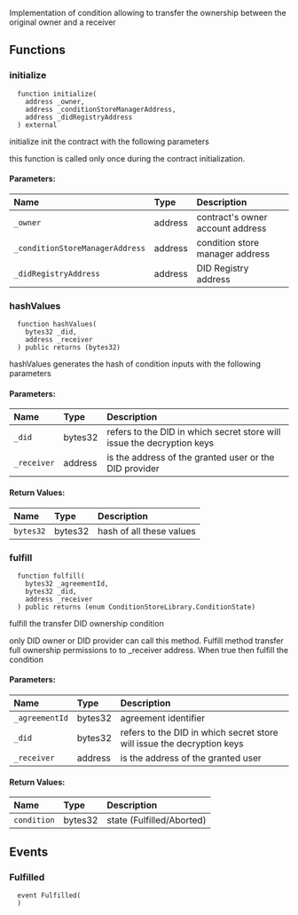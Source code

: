 
Implementation of condition allowing to transfer the ownership
     between the original owner and a receiver


## Functions
### initialize
```solidity
  function initialize(
    address _owner,
    address _conditionStoreManagerAddress,
    address _didRegistryAddress
  ) external
```
initialize init the contract with the following parameters

this function is called only once during the contract
      initialization.

#### Parameters:
| Name | Type | Description                                                          |
| :--- | :--- | :------------------------------------------------------------------- |
|`_owner` | address | contract's owner account address
|`_conditionStoreManagerAddress` | address | condition store manager address    
|`_didRegistryAddress` | address | DID Registry address

### hashValues
```solidity
  function hashValues(
    bytes32 _did,
    address _receiver
  ) public returns (bytes32)
```
hashValues generates the hash of condition inputs 
       with the following parameters


#### Parameters:
| Name | Type | Description                                                          |
| :--- | :--- | :------------------------------------------------------------------- |
|`_did` | bytes32 | refers to the DID in which secret store will issue the decryption keys
|`_receiver` | address | is the address of the granted user or the DID provider

#### Return Values:
| Name                           | Type          | Description                                                                  |
| :----------------------------- | :------------ | :--------------------------------------------------------------------------- |
|`bytes32`| bytes32 | hash of all these values
### fulfill
```solidity
  function fulfill(
    bytes32 _agreementId,
    bytes32 _did,
    address _receiver
  ) public returns (enum ConditionStoreLibrary.ConditionState)
```
fulfill the transfer DID ownership condition

only DID owner or DID provider can call this
      method. Fulfill method transfer full ownership permissions 
      to to _receiver address. 
      When true then fulfill the condition

#### Parameters:
| Name | Type | Description                                                          |
| :--- | :--- | :------------------------------------------------------------------- |
|`_agreementId` | bytes32 | agreement identifier
|`_did` | bytes32 | refers to the DID in which secret store will issue the decryption keys
|`_receiver` | address | is the address of the granted user

#### Return Values:
| Name                           | Type          | Description                                                                  |
| :----------------------------- | :------------ | :--------------------------------------------------------------------------- |
|`condition`| bytes32 | state (Fulfilled/Aborted)
## Events
### Fulfilled
```solidity
  event Fulfilled(
  )
```



